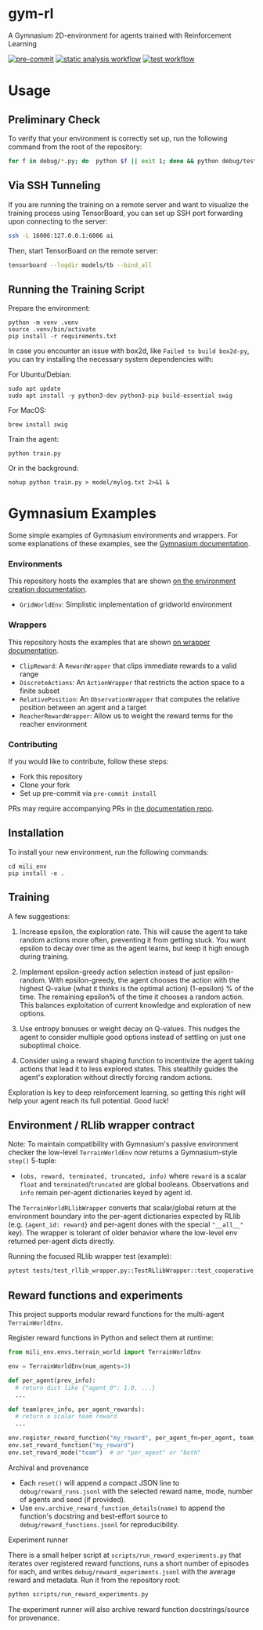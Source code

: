 # gym-rl

A Gymnasium 2D-environment for agents trained with Reinforcement Learning

[![pre-commit](https://img.shields.io/badge/pre--commit-enabled-brightgreen?logo=pre-commit)](https://github.com/pre-commit/pre-commit)
[![static analysis workflow](https://github.com/BioDisCo/python-template/actions/workflows/static-analysis.yaml/badge.svg)](https://github.com/BioDisCo/python-template/actions/workflows/static-analysis.yaml/)
[![test workflow](https://github.com/BioDisCo/python-template/actions/workflows/test.yaml/badge.svg)](https://github.com/BioDisCo/python-template/actions/workflows/test.yaml/)


# Usage

## Preliminary Check

To verify that your environment is correctly set up, run the following command from the root of the repository:
```bash
for f in debug/*.py; do  python $f || exit 1; done && python debug/test_imports.py && echo "✅ Ready to train!"
```

## Via SSH Tunneling
If you are running the training on a remote server and want to visualize the training process using TensorBoard, you can set up SSH port forwarding upon connecting to the server:
```bash
ssh -L 16006:127.0.0.1:6006 ai
```

Then, start TensorBoard on the remote server:
```bash
tensorboard --logdir models/tb --bind_all
```

## Running the Training Script

Prepare the environment:
```shell
python -m venv .venv
source .venv/bin/activate
pip install -r requirements.txt
```

In case you encounter an issue with box2d, like `Failed to build box2d-py`, you can try installing the necessary system dependencies with:

For Ubuntu/Debian:
```shell
sudo apt update
sudo apt install -y python3-dev python3-pip build-essential swig
```

For MacOS:
```shell
brew install swig
```

Train the agent:
```shell
python train.py
```

Or in the background:
```shell
nohup python train.py > model/mylog.txt 2>&1 &
```


# Gymnasium Examples
Some simple examples of Gymnasium environments and wrappers.
For some explanations of these examples, see the [Gymnasium documentation](https://gymnasium.farama.org).

### Environments
This repository hosts the examples that are shown [on the environment creation documentation](https://gymnasium.farama.org/tutorials/gymnasium_basics/environment_creation/).
- `GridWorldEnv`: Simplistic implementation of gridworld environment

### Wrappers
This repository hosts the examples that are shown [on wrapper documentation](https://gymnasium.farama.org/api/wrappers/).
- `ClipReward`: A `RewardWrapper` that clips immediate rewards to a valid range
- `DiscreteActions`: An `ActionWrapper` that restricts the action space to a finite subset
- `RelativePosition`: An `ObservationWrapper` that computes the relative position between an agent and a target
- `ReacherRewardWrapper`: Allow us to weight the reward terms for the reacher environment

### Contributing
If you would like to contribute, follow these steps:
- Fork this repository
- Clone your fork
- Set up pre-commit via `pre-commit install`

PRs may require accompanying PRs in [the documentation repo](https://github.com/Farama-Foundation/Gymnasium/tree/main/docs).


## Installation

To install your new environment, run the following commands:

```{shell}
cd mili_env
pip install -e .
```

## Training

 A few suggestions:

   1. Increase epsilon, the exploration rate. This will cause the agent to take random actions more often, preventing it from getting stuck. You want epsilon to decay over time as the agent learns, but keep it high enough during training.

   2. Implement epsilon-greedy action selection instead of just epsilon-random. With epsilon-greedy, the agent chooses the action with the highest Q-value (what it thinks is the optimal action) (1-epsilon) % of the time. The remaining epsilon% of the time it chooses a random action. This balances exploitation of current knowledge and exploration of new options.

   3. Use entropy bonuses or weight decay on Q-values. This nudges the agent to consider multiple good options instead of settling on just one suboptimal choice.

   4. Consider using a reward shaping function to incentivize the agent taking actions that lead it to less explored states. This stealthily guides the agent's exploration without directly forcing random actions.

Exploration is key to deep reinforcement learning, so getting this right will help your agent reach its full potential. Good luck!


## Environment / RLlib wrapper contract

Note: To maintain compatibility with Gymnasium's passive environment checker the low-level `TerrainWorldEnv` now returns a Gymnasium-style `step()` 5-tuple:

- `(obs, reward, terminated, truncated, info)` where `reward` is a scalar `float` and `terminated`/`truncated` are global booleans. Observations and `info` remain per-agent dictionaries keyed by agent id.

The `TerrainWorldRLlibWrapper` converts that scalar/global return at the environment boundary into the per-agent dictionaries expected by RLlib (e.g. `{agent_id: reward}` and per-agent dones with the special `"__all__"` key). The wrapper is tolerant of older behavior where the low-level env returned per-agent dicts directly.

Running the focused RLlib wrapper test (example):
```bash
pytest tests/test_rllib_wrapper.py::TestRLlibWrapper::test_cooperative_rewards -q
```

## Reward functions and experiments

This project supports modular reward functions for the multi-agent `TerrainWorldEnv`.

Register reward functions in Python and select them at runtime:

```python
from mili_env.envs.terrain_world import TerrainWorldEnv

env = TerrainWorldEnv(num_agents=3)

def per_agent(prev_info):
  # return dict like {"agent_0": 1.0, ...}
  ...

def team(prev_info, per_agent_rewards):
  # return a scalar team reward
  ...

env.register_reward_function("my_reward", per_agent_fn=per_agent, team_fn=team)
env.set_reward_function("my_reward")
env.set_reward_mode("team")  # or "per_agent" or "both"
```

Archival and provenance

 - Each `reset()` will append a compact JSON line to `debug/reward_runs.jsonl` with the selected reward name, mode, number of agents and seed (if provided).
 - Use `env.archive_reward_function_details(name)` to append the function's docstring and best-effort source to `debug/reward_functions.jsonl` for reproducibility.

Experiment runner

There is a small helper script at `scripts/run_reward_experiments.py` that iterates over registered reward functions, runs a short number of episodes for each, and writes `debug/reward_experiments.jsonl` with the average reward and metadata. Run it from the repository root:

```bash
python scripts/run_reward_experiments.py
```

The experiment runner will also archive reward function docstrings/source for provenance.
